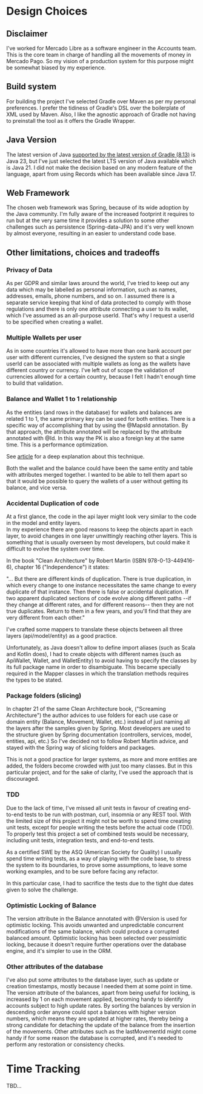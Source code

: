 # Design Choices

## Disclaimer

I've worked for Mercado Libre as a software engineer in the Accounts team. This is the core team in charge of handling
all the movements of money in Mercado Pago. So my vision of a production system for this purpose might be somewhat biased 
by my experience. 

## Build system

For building the project I've selected Gradle over Maven as per my personal preferences. I prefer the tidiness of Gradle's
DSL over the boilerplate of XML used by Maven. Also, I like the agnostic approach of Gradle not having to preinstall the tool
as it offers the Gradle Wrapper.

## Java Version

The latest version of Java [supported by the latest version of Gradle (8.13)](https://docs.gradle.org/8.13/userguide/compatibility.html#compatibility) is Java 23, 
but I've just selected the latest LTS version of Java available which is Java 21. 
I did not make the decision based on any modern feature of the language, apart from using Records which has been available 
since Java 17.


## Web Framework

The chosen web framework was Spring, because of its wide adoption by the Java community. I'm fully aware of the increased footprint
it requires to run but at the very same time it provides a solution to some other challenges such as persistence (Spring-data-JPA)
and it's very well known by almost everyone, resulting in an easier to understand code base. 

## Other limitations, choices and tradeoffs

### Privacy of Data

As per GDPR and similar laws around the world, I've tried to keep out any data which may be labelled as personal information,
such as names, addresses, emails, phone numbers, and so on.
I assumed there is a separate service keeping that kind of data protected to comply with those regulations and there is only
one attribute connecting a user to its wallet, which I've assumed as an all-purpose userId.
That's why I request a userId to be specified when creating a wallet. 

### Multiple Wallets per user

As in some countries it's allowed to have more than one bank account per user with different currencies, I've designed the system 
so that a single userId can be associated with multiple wallets as long as the wallets have different country or currency. 
I've left out of scope the validation of currencies allowed for a certain country, because I felt I hadn't enough time to build that validation.

### Balance and Wallet 1 to 1 relationship

As the entities (and rows in the database) for wallets and balances are related 1 to 1, the same primary key can be used for both entities. 
There is a specific way of accomplishing that by using the @MapsId annotation. By that approach, the attribute annotated will be replaced by
the attribute annotated with @Id. In this way the PK is also a foreign key at the same time. This is a performance optimization.

See [article](https://vladmihalcea.com/the-best-way-to-map-a-onetoone-relationship-with-jpa-and-hibernate/) for a deep explanation about this technique.

Both the wallet and the balance could have been the same entity and table with attributes merged together. I wanted to be able 
to tell them apart so that it would be possible to query the wallets of a user without getting its balance, and vice versa.

### Accidental Duplication of code

At a first glance, the code in the api layer might look very similar to the code in the model and entity layers.  
In my experience there are good reasons to keep the objects apart in each layer, to avoid changes in one layer unwittingly reaching other layers.
This is something that is usually overseen by most developers, but could make it difficult to evolve the system over time. 

In the book "Clean Architecture" by Robert Martin (ISBN 978-0-13-449416-6), chapter 16 ("Independence") it states: 

"... But there are different kinds of duplication. There is true duplication, in which every change to one instance necessitates 
the same change to every duplicate of that instance. Then there is false or accidental duplication. If two apparent duplicated 
sections of code evolve along different paths --if they change at different rates, and for different reasons-- then they are 
not true duplicates. Return to them in a few years, and you'll find that they are very different from each other."

I've crafted some mappers to translate these objects between all three layers (api/model/entity) as a good practice.

Unfortunately, as Java doesn't allow to define import aliases (such as Scala and Kotlin does), I had to create objects 
with different names (such as ApiWallet, Wallet, and WalletEntity) to avoid having to specify the classes by its full package name
in order to disambiguate. This became specially required in the Mapper classes in which the translation methods requires the
types to be stated. 

### Package folders (slicing)

In chapter 21 of the same Clean Architecture book, ("Screaming Architecture") the author advices to use folders for each 
use case or domain entity (Balance, Movement, Wallet, etc.) instead of just naming all the layers after the samples given by Spring.
Most developers are used to the structure given by Spring documentation (controllers, services, model, entities, api, etc.) 
So I've decided not to follow Robert Martin advice, and stayed with the Spring way of slicing folders and packages. 

This is not a good practice for larger systems, as more and more entities are added, the folders become crowded with just 
too many classes. But in this particular project, and for the sake of clarity, I've used the approach that is discouraged.

### TDD

Due to the lack of time, I've missed all unit tests in favour of creating end-to-end tests to be run with postman, curl, insomnia
or any REST tool. With the limited size of this project it might not be worth to spend time creating unit tests, except for people
writing the tests before the actual code (TDD). To properly test this project a set of combined tests would be necessary, including
unit tests, integration tests, and end-to-end tests. 

As a certified SWE by the ASQ (American Society for Quality) I usually spend time writing tests, as a way of playing with the code base, 
to stress the system to its boundaries, to prove some assumptions, to leave some working examples, and to be sure before facing any refactor.

In this particular case, I had to sacrifice the tests due to the tight due dates given to solve the challenge. 

### Optimistic Locking of Balance

The version attribute in the Balance annotated with @Version is used for optimistic locking.
This avoids unwanted and unpredictable concurrent modifications of the same balance, which could produce a corrupted balanced amount.
Optimistic locking has been selected over pessimistic locking, because it doesn't require further operations over the database engine,
and it's simpler to use in the ORM.

### Other attributes of the database

I've also put some attributes to the database layer, such as update or creation timestamps, mostly because I needed them at some point in time. 
The version attribute of the balances, apart from being useful for locking, is increased by 1 on each movement applied, 
becoming handy to identify accounts subject to high update rates. By sorting the balances by version in descending order
anyone could spot a balances with higher version numbers, which means they are updated at higher rates, thereby being a 
strong candidate for detaching the update of the balance from the insertion of the movements. 
Other attributes such as the lastMovementId might come handy if for some reason the database is corrupted, and it's needed
to perform any restoration or consistency checks.

# Time Tracking

TBD...

